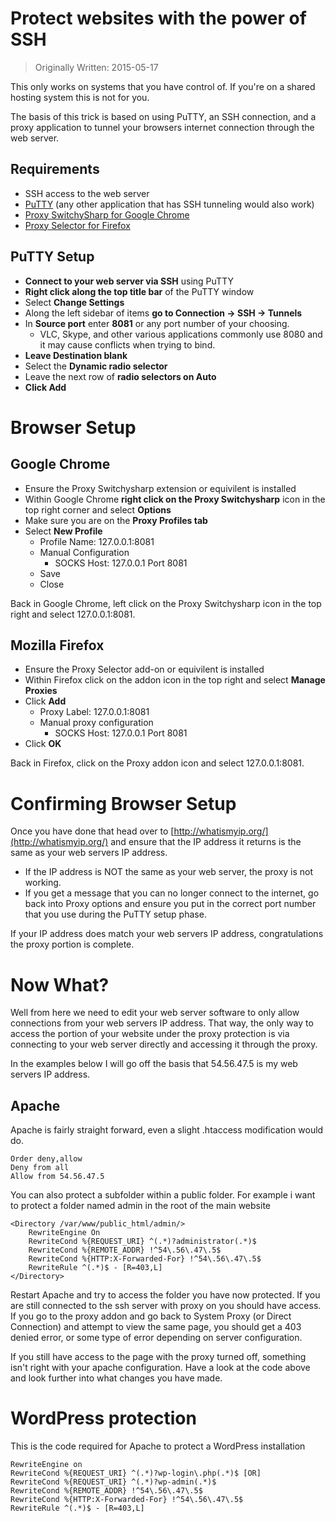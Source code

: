 # Protect websites with the power of SSH

> Originally Written: 2015-05-17

This only works on systems that you have control of. If you're on a shared hosting system this is not for you.

The basis of this trick is based on using PuTTY, an SSH connection, and a proxy application to tunnel your 
browsers internet connection through the web server.

## Requirements

* SSH access to the web server
* [PuTTY](http://www.chiark.greenend.org.uk/~sgtatham/putty/) (any other application that has SSH tunneling would also work)
* [Proxy SwitchySharp for Google Chrome](https://chrome.google.com/webstore/detail/proxy-switchysharp/dpplabbmogkhghncfbfdeeokoefdjegm)
* [Proxy Selector for Firefox](https://addons.mozilla.org/en-US/firefox/addon/proxy-selector/)

## PuTTY Setup


* **Connect to your web server via SSH** using PuTTY
* **Right click along the top title bar** of the PuTTY window
* Select **Change Settings**
* Along the left sidebar of items **go to Connection -> SSH -> Tunnels**
* In **Source port** enter **8081** or any port number of your choosing. 
    * VLC, Skype, and other various applications commonly use 8080 and it may cause conflicts when trying to bind.
* **Leave Destination blank**
* Select the **Dynamic radio selector**
* Leave the next row of **radio selectors on Auto**
* **Click Add**

# Browser Setup

## Google Chrome

* Ensure the Proxy Switchysharp extension or equivilent is installed
* Within Google Chrome **right click on the Proxy Switchysharp** icon in the top right corner and select **Options**
* Make sure you are on the **Proxy Profiles tab**
* Select **New Profile**
    * Profile Name: 127.0.0.1:8081
    * Manual Configuration
        * SOCKS Host: 127.0.0.1 Port 8081
    * Save
    * Close

Back in Google Chrome, left click on the Proxy Switchysharp icon in the top right and select 127.0.0.1:8081.

## Mozilla Firefox

* Ensure the Proxy Selector add-on or equivilent is installed
* Within Firefox click on the addon icon in the top right and select **Manage Proxies**
* Click **Add**
    * Proxy Label: 127.0.0.1:8081
    * Manual proxy configuration
        * SOCKS Host: 127.0.0.1 Port 8081
* Click **OK**

Back in Firefox, click on the Proxy addon icon and select 127.0.0.1:8081.


# Confirming Browser Setup

Once you have done that head over to [http://whatismyip.org/](http://whatismyip.org/) and ensure that the IP address it returns is 
the same as your web servers IP address.

* If the IP address is NOT the same as your web server, the proxy is not working.
* If you get a message that you can no longer connect to the internet, go back into Proxy options and ensure you put 
    in the correct port number that you use during the PuTTY setup phase.

If your IP address does match your web servers IP address, congratulations the proxy portion is complete.

# Now What?

Well from here we need to edit your web server software to only allow connections from your web servers IP address. 
That way, the only way to access the portion of your website under the proxy protection is via connecting to your web 
server directly and accessing it through the proxy.

In the examples below I will go off the basis that 54.56.47.5 is my web servers IP address.

## Apache 

Apache is fairly straight forward, even a slight .htaccess modification would do.

```
Order deny,allow
Deny from all
Allow from 54.56.47.5
```

You can also protect a subfolder within a public folder. For example i want to protect a folder named admin in 
the root of the main website

```
<Directory /var/www/public_html/admin/>
    RewriteEngine On
    RewriteCond %{REQUEST_URI} ^(.*)?administrator(.*)$
    RewriteCond %{REMOTE_ADDR} !^54\.56\.47\.5$
    RewriteCond %{HTTP:X-Forwarded-For} !^54\.56\.47\.5$
    RewriteRule ^(.*)$ - [R=403,L]
</Directory>
```

Restart Apache and try to access the folder you have now protected. If you are still connected to the ssh server 
with proxy on you should have access. If you go to the proxy addon and go back to System Proxy (or Direct Connection) 
and attempt to view the same page, you should get a 403 denied error, or some type of error depending on server 
configuration.

If you still have access to the page with the proxy turned off, something isn't right with your apache configuration. 
Have a look at the code above and look further into what changes you have made.

# WordPress protection

This is the code required for Apache to protect a WordPress installation

```
RewriteEngine on
RewriteCond %{REQUEST_URI} ^(.*)?wp-login\.php(.*)$ [OR]
RewriteCond %{REQUEST_URI} ^(.*)?wp-admin(.*)$
RewriteCond %{REMOTE_ADDR} !^54\.56\.47\.5$
RewriteCond %{HTTP:X-Forwarded-For} !^54\.56\.47\.5$
RewriteRule ^(.*)$ - [R=403,L]
```
